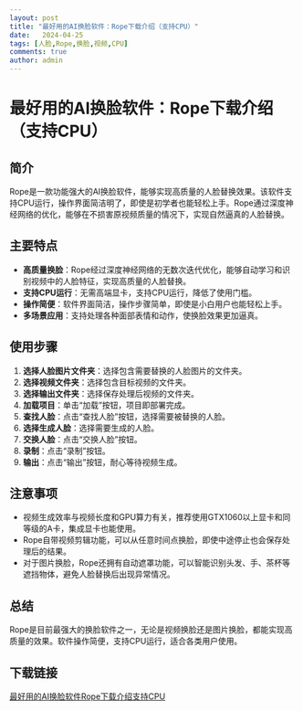 ```yaml
---
layout: post
title: "最好用的AI换脸软件：Rope下载介绍（支持CPU）"
date:   2024-04-25
tags: [人脸,Rope,换脸,视频,CPU]
comments: true
author: admin
---
```

# 最好用的AI换脸软件：Rope下载介绍（支持CPU）

## 简介
Rope是一款功能强大的AI换脸软件，能够实现高质量的人脸替换效果。该软件支持CPU运行，操作界面简洁明了，即使是初学者也能轻松上手。Rope通过深度神经网络的优化，能够在不损害原视频质量的情况下，实现自然逼真的人脸替换。

## 主要特点
- **高质量换脸**：Rope经过深度神经网络的无数次迭代优化，能够自动学习和识别视频中的人脸特征，实现高质量的人脸替换。
- **支持CPU运行**：无需高端显卡，支持CPU运行，降低了使用门槛。
- **操作简便**：软件界面简洁，操作步骤简单，即使是小白用户也能轻松上手。
- **多场景应用**：支持处理各种面部表情和动作，使换脸效果更加逼真。

## 使用步骤
1. **选择人脸图片文件夹**：选择包含需要替换的人脸图片的文件夹。
2. **选择视频文件夹**：选择包含目标视频的文件夹。
3. **选择输出文件夹**：选择保存处理后视频的文件夹。
4. **加载项目**：单击“加载”按钮，项目即部署完成。
5. **查找人脸**：点击“查找人脸”按钮，选择需要被替换的人脸。
6. **选择生成人脸**：选择需要生成的人脸。
7. **交换人脸**：点击“交换人脸”按钮。
8. **录制**：点击“录制”按钮。
9. **输出**：点击“输出”按钮，耐心等待视频生成。

## 注意事项
- 视频生成效率与视频长度和GPU算力有关，推荐使用GTX1060以上显卡和同等级的A卡，集成显卡也能使用。
- Rope自带视频剪辑功能，可以从任意时间点换脸，即使中途停止也会保存处理后的结果。
- 对于图片换脸，Rope还拥有自动遮罩功能，可以智能识别头发、手、茶杯等遮挡物体，避免人脸替换后出现异常情况。

## 总结
Rope是目前最强大的换脸软件之一，无论是视频换脸还是图片换脸，都能实现高质量的效果。软件操作简便，支持CPU运行，适合各类用户使用。

## 下载链接

[最好用的AI换脸软件Rope下载介绍支持CPU](https://pan.quark.cn/s/d58358c63b03)